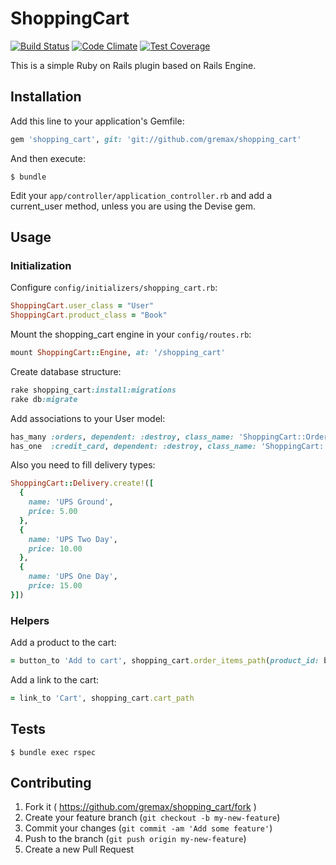 # ShoppingCart

[![Build Status](https://travis-ci.org/gremax/shopping_cart.svg?branch=master)](https://travis-ci.org/gremax/shopping_cart) [![Code Climate](https://codeclimate.com/github/gremax/shopping_cart/badges/gpa.svg)](https://codeclimate.com/github/gremax/shopping_cart) [![Test Coverage](https://codeclimate.com/github/gremax/shopping_cart/badges/coverage.svg)](https://codeclimate.com/github/gremax/shopping_cart/coverage)

This is a simple Ruby on Rails plugin based on Rails Engine.

## Installation
Add this line to your application's Gemfile:

```ruby
gem 'shopping_cart', git: 'git://github.com/gremax/shopping_cart'
```

And then execute:

    $ bundle

Edit your `app/controller/application_controller.rb` and add a current_user method, unless you are using the Devise gem.

## Usage

### Initialization

Configure `config/initializers/shopping_cart.rb`:

```ruby
ShoppingCart.user_class = "User"
ShoppingCart.product_class = "Book"
```

Mount the shopping_cart engine in your `config/routes.rb`:

```ruby
mount ShoppingCart::Engine, at: '/shopping_cart'
```

Create database structure:

```ruby
rake shopping_cart:install:migrations
rake db:migrate
```

Add associations to your User model:

```ruby
has_many :orders, dependent: :destroy, class_name: 'ShoppingCart::Order'
has_one  :credit_card, dependent: :destroy, class_name: 'ShoppingCart::CreditCard'
```

Also you need to fill delivery types:

```ruby
ShoppingCart::Delivery.create!([
  {
    name: 'UPS Ground',
    price: 5.00
  },
  {
    name: 'UPS Two Day',
    price: 10.00
  },
  {
    name: 'UPS One Day',
    price: 15.00
}])
```

### Helpers

Add a product to the cart:

```ruby
= button_to 'Add to cart', shopping_cart.order_items_path(product_id: book)
```

Add a link to the cart:

```ruby
= link_to 'Cart', shopping_cart.cart_path
```

## Tests

    $ bundle exec rspec

## Contributing

1. Fork it ( https://github.com/gremax/shopping_cart/fork )
2. Create your feature branch (`git checkout -b my-new-feature`)
3. Commit your changes (`git commit -am 'Add some feature'`)
4. Push to the branch (`git push origin my-new-feature`)
5. Create a new Pull Request
